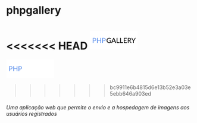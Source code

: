 # phpgallery
<<<<<<< HEAD
	![logo](https://github.com/Kubinyete/phpgallery/raw/master/recursos/phpgallery/phpgallery-logo.png)
=======
![logo](https://github.com/Kubinyete/phpgallery/raw/master/static/recursos/phpgallery/phpgallery-logo.png)
>>>>>>> bc9911e6b4815d6e13b52e3a03e5ebb646a903ed
###### Uma aplicação web que permite o envio e a hospedagem de imagens aos usuários registrados
